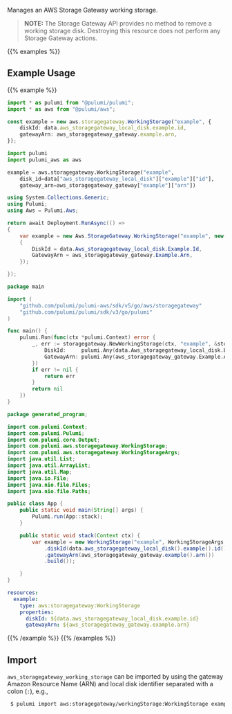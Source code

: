 Manages an AWS Storage Gateway working storage.

> **NOTE:** The Storage Gateway API provides no method to remove a working storage disk. Destroying this resource does not perform any Storage Gateway actions.

{{% examples %}}
## Example Usage
{{% example %}}

```typescript
import * as pulumi from "@pulumi/pulumi";
import * as aws from "@pulumi/aws";

const example = new aws.storagegateway.WorkingStorage("example", {
    diskId: data.aws_storagegateway_local_disk.example.id,
    gatewayArn: aws_storagegateway_gateway.example.arn,
});
```
```python
import pulumi
import pulumi_aws as aws

example = aws.storagegateway.WorkingStorage("example",
    disk_id=data["aws_storagegateway_local_disk"]["example"]["id"],
    gateway_arn=aws_storagegateway_gateway["example"]["arn"])
```
```csharp
using System.Collections.Generic;
using Pulumi;
using Aws = Pulumi.Aws;

return await Deployment.RunAsync(() => 
{
    var example = new Aws.StorageGateway.WorkingStorage("example", new()
    {
        DiskId = data.Aws_storagegateway_local_disk.Example.Id,
        GatewayArn = aws_storagegateway_gateway.Example.Arn,
    });

});
```
```go
package main

import (
	"github.com/pulumi/pulumi-aws/sdk/v5/go/aws/storagegateway"
	"github.com/pulumi/pulumi/sdk/v3/go/pulumi"
)

func main() {
	pulumi.Run(func(ctx *pulumi.Context) error {
		_, err := storagegateway.NewWorkingStorage(ctx, "example", &storagegateway.WorkingStorageArgs{
			DiskId:     pulumi.Any(data.Aws_storagegateway_local_disk.Example.Id),
			GatewayArn: pulumi.Any(aws_storagegateway_gateway.Example.Arn),
		})
		if err != nil {
			return err
		}
		return nil
	})
}
```
```java
package generated_program;

import com.pulumi.Context;
import com.pulumi.Pulumi;
import com.pulumi.core.Output;
import com.pulumi.aws.storagegateway.WorkingStorage;
import com.pulumi.aws.storagegateway.WorkingStorageArgs;
import java.util.List;
import java.util.ArrayList;
import java.util.Map;
import java.io.File;
import java.nio.file.Files;
import java.nio.file.Paths;

public class App {
    public static void main(String[] args) {
        Pulumi.run(App::stack);
    }

    public static void stack(Context ctx) {
        var example = new WorkingStorage("example", WorkingStorageArgs.builder()        
            .diskId(data.aws_storagegateway_local_disk().example().id())
            .gatewayArn(aws_storagegateway_gateway.example().arn())
            .build());

    }
}
```
```yaml
resources:
  example:
    type: aws:storagegateway:WorkingStorage
    properties:
      diskId: ${data.aws_storagegateway_local_disk.example.id}
      gatewayArn: ${aws_storagegateway_gateway.example.arn}
```
{{% /example %}}
{{% /examples %}}

## Import

`aws_storagegateway_working_storage` can be imported by using the gateway Amazon Resource Name (ARN) and local disk identifier separated with a colon (`:`), e.g.,

```sh
 $ pulumi import aws:storagegateway/workingStorage:WorkingStorage example arn:aws:storagegateway:us-east-1:123456789012:gateway/sgw-12345678:pci-0000:03:00.0-scsi-0:0:0:0
```

 